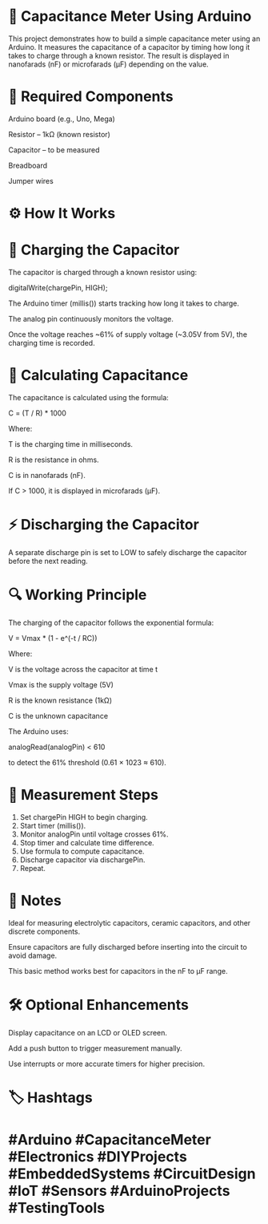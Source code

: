 # 🧪 Capacitance Meter Using Arduino
This project demonstrates how to build a simple capacitance meter using an Arduino. It measures the capacitance of a capacitor by timing how long it takes to charge through a known resistor. The result is displayed in nanofarads (nF) or microfarads (µF) depending on the value.


# 🧰 Required Components
Arduino board (e.g., Uno, Mega)

Resistor – 1kΩ (known resistor)

Capacitor – to be measured

Breadboard

Jumper wires
# ⚙️ How It Works
# 🔌 Charging the Capacitor
The capacitor is charged through a known resistor using:

digitalWrite(chargePin, HIGH);

The Arduino timer (millis()) starts tracking how long it takes to charge.

The analog pin continuously monitors the voltage.

Once the voltage reaches ~61% of supply voltage (~3.05V from 5V), the charging time is recorded.
# 📐 Calculating Capacitance
The capacitance is calculated using the formula:

C = (T / R) * 1000

Where:

T is the charging time in milliseconds.

R is the resistance in ohms.

C is in nanofarads (nF).

If C > 1000, it is displayed in microfarads (µF).
# ⚡ Discharging the Capacitor
A separate discharge pin is set to LOW to safely discharge the capacitor before the next reading.
# 🔍 Working Principle
The charging of the capacitor follows the exponential formula:

V = Vmax * (1 - e^(-t / RC))

Where:

V is the voltage across the capacitor at time t

Vmax is the supply voltage (5V)

R is the known resistance (1kΩ)

C is the unknown capacitance

The Arduino uses:

analogRead(analogPin) < 610

to detect the 61% threshold (0.61 × 1023 ≈ 610).
# 🧪 Measurement Steps
1. Set chargePin HIGH to begin charging.
2. Start timer (millis()).
3. Monitor analogPin until voltage crosses 61%.
4. Stop timer and calculate time difference.
5. Use formula to compute capacitance.
6. Discharge capacitor via dischargePin.
7. Repeat.
# 📎 Notes
Ideal for measuring electrolytic capacitors, ceramic capacitors, and other discrete components.

Ensure capacitors are fully discharged before inserting into the circuit to avoid damage.

This basic method works best for capacitors in the nF to µF range.
# 🛠️ Optional Enhancements
Display capacitance on an LCD or OLED screen.

Add a push button to trigger measurement manually.

Use interrupts or more accurate timers for higher precision.
# 🏷️ Hashtags
# #Arduino #CapacitanceMeter #Electronics #DIYProjects #EmbeddedSystems #CircuitDesign #IoT #Sensors #ArduinoProjects #TestingTools

